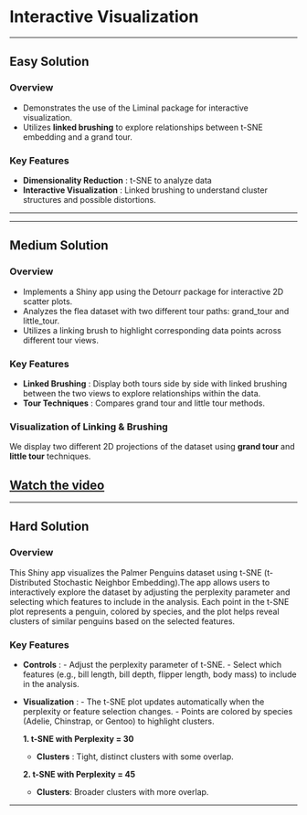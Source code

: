 # **Interactive Visualization**
---
## **Easy Solution**

### **Overview**
- Demonstrates the use of the Liminal package for interactive visualization.
- Utilizes **linked brushing** to explore relationships between t-SNE embedding and a grand tour.

### **Key Features**
- **Dimensionality Reduction** : t-SNE to analyze data
- **Interactive Visualization** : Linked brushing to understand cluster structures and possible distortions.

---
---
## **Medium Solution**

### **Overview**
- Implements a Shiny app using the Detourr package for interactive 2D scatter plots.
- Analyzes the flea dataset with two different tour paths: grand_tour and little_tour.
- Utilizes a linking brush to highlight corresponding data points across different tour views.

### **Key Features**
- **Linked Brushing** : Display both tours side by side with linked brushing between the two views to explore relationships within the data.
- **Tour Techniques** : Compares grand tour and little tour methods.

### **Visualization of Linking & Brushing**
We display two different 2D projections of the dataset using **grand tour** and **little tour** techniques.

[Watch the video](medium/assets/demo.gif)
---
---
## **Hard Solution**

### **Overview**
This Shiny app visualizes the Palmer Penguins dataset using t-SNE (t-Distributed Stochastic Neighbor Embedding).The app allows users to interactively explore the dataset by adjusting the perplexity parameter and selecting which features to include in the analysis. Each point in the t-SNE plot represents a penguin, colored by species, and the plot helps reveal clusters of similar penguins based on the selected features.

### **Key Features**
- **Controls** : 
          - Adjust the perplexity parameter of t-SNE.
          - Select which features (e.g., bill length, bill depth, flipper length, body mass) to include in 
            the analysis.
- **Visualization** :
          - The t-SNE plot updates automatically when the perplexity or feature selection changes.
          - Points are colored by species (Adelie, Chinstrap, or Gentoo) to highlight clusters.

  **1. t-SNE with Perplexity = 30**
  - **Clusters** :  Tight, distinct clusters with some overlap.

   **2. t-SNE with Perplexity = 45**
  - **Clusters**: Broader clusters with more overlap.
 
---

